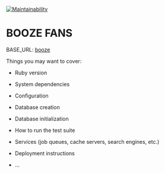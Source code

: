 [![Maintainability](https://api.codeclimate.com/v1/badges/a99a88d28ad37a79dbf6/maintainability)](https://codeclimate.com/github/gr1d99/booze_fans/maintainability)
# BOOZE FANS

BASE_URL: [booze](https://booze-manenoz.herokuapp.com/alcohol)

Things you may want to cover:

* Ruby version

* System dependencies

* Configuration

* Database creation

* Database initialization

* How to run the test suite

* Services (job queues, cache servers, search engines, etc.)

* Deployment instructions

* ...
